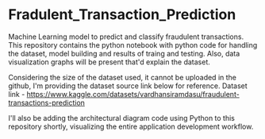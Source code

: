 # Fradulent_Transaction_Prediction
Machine Learning model to predict and classify fraudulent transactions. 
This repository contains the python notebook with python code for handling the dataset, model building and results of traing and testing.
Also, data visualization graphs will be present that'd explain the dataset.

Considering the size of the dataset used, it cannot be uploaded in the github, I'm providing the dataset source link below for reference.
Dataset link - https://www.kaggle.com/datasets/vardhansiramdasu/fraudulent-transactions-prediction

I'll also be adding the architectural diagram code using Python to this repository shortly, visualizing the entire application development workflow.

